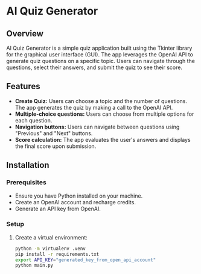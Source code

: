 # AI Quiz Generator

## Overview

AI Quiz Generator is a simple quiz application built using the Tkinter library for the graphical user interface (GUI). The app leverages the OpenAI API to generate quiz questions on a specific topic. Users can navigate through the questions, select their answers, and submit the quiz to see their score.

## Features

- **Create Quiz:** Users can choose a topic and the number of questions. The app generates the quiz by making a call to the OpenAI API.
- **Multiple-choice questions:** Users can choose from multiple options for each question.
- **Navigation buttons:** Users can navigate between questions using "Previous" and "Next" buttons.
- **Score calculation:** The app evaluates the user's answers and displays the final score upon submission.

## Installation

### Prerequisites

- Ensure you have Python installed on your machine.
- Create an OpenAI account and recharge credits.
- Generate an API key from OpenAI.

### Setup

1. Create a virtual environment:
   ```bash
   python -m virtualenv .venv
   pip install -r requirements.txt
   export API_KEY="generated_key_from_open_api_account"
   python main.py
   
